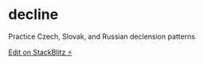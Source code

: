 # decline

Practice Czech, Slovak, and Russian declension patterns

[Edit on StackBlitz ⚡️](https://stackblitz.com/edit/decline)
